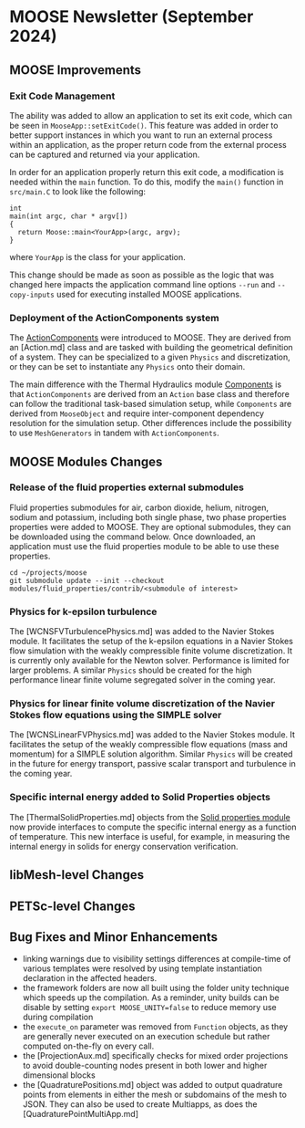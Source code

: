 # MOOSE Newsletter (September 2024)

## MOOSE Improvements

### Exit Code Management

The ability was added to allow an application to set its exit code, which can
be seen in `MooseApp::setExitCode()`. This feature was added in order to better
support instances in which you want to run an external process within an application,
as the proper return code from the external process can be captured and
returned via your application.

In order for an application properly return this exit code, a modification is needed
within the `main` function. To do this, modify the `main()` function in `src/main.C`
to look like the following:

```
int
main(int argc, char * argv[])
{
  return Moose::main<YourApp>(argc, argv);
}
```

where `YourApp` is the class for your application.

This change should be made as soon as possible as the logic that was changed here
impacts the application command line options `--run` and `--copy-inputs` used for
executing installed MOOSE applications.

### Deployment of the ActionComponents system

The [ActionComponents](syntax/ActionComponents/index.md) were introduced to MOOSE. They are derived from an [Action.md] class and are tasked with
building the geometrical definition of a system. They can be specialized to a given `Physics` and discretization,
or they can be set to instantiate any `Physics` onto their domain.

The main difference with the Thermal Hydraulics module [Components](syntax/Components/index.md) is that `ActionComponents` are derived
from an `Action` base class and therefore can follow the traditional task-based simulation setup, while `Components` are derived
from `MooseObject` and require inter-component dependency resolution for the simulation setup.
Other differences include the possibility to use `MeshGenerators` in tandem with `ActionComponents`.

## MOOSE Modules Changes

### Release of the fluid properties external submodules

Fluid properties submodules for air, carbon dioxide, helium, nitrogen, sodium and potassium, including
both single phase, two phase properties properties were added to MOOSE. They are optional submodules,
they can be downloaded using the command below. Once downloaded, an application must use the fluid properties
module to be able to use these properties.

```
cd ~/projects/moose
git submodule update --init --checkout modules/fluid_properties/contrib/<submodule of interest>
```

### Physics for k-epsilon turbulence

The [WCNSFVTurbulencePhysics.md] was added to the Navier Stokes module. It facilitates the setup of the k-epsilon
equations in a Navier Stokes flow simulation with the weakly compressible finite volume discretization. It is currently
only available for the Newton solver. Performance is limited for larger problems.
A similar `Physics` should be created for the high performance linear finite volume segregated solver in the coming year.

### Physics for linear finite volume discretization of the Navier Stokes flow equations using the SIMPLE solver

The [WCNSLinearFVPhysics.md] was added to the Navier Stokes module. It facilitates the setup of the weakly compressible flow equations (mass and momentum)
for a SIMPLE solution algorithm.
Similar `Physics` will be created in the future for energy transport, passive scalar transport and turbulence in the coming year.

### Specific internal energy added to Solid Properties objects

The [ThermalSolidProperties.md] objects from the [Solid properties module](modules/solid_properties/index.md)
now provide interfaces to compute the specific internal energy as a function of
temperature. This new interface is useful, for example, in measuring the
internal energy in solids for energy conservation verification.

## libMesh-level Changes

## PETSc-level Changes

## Bug Fixes and Minor Enhancements

- linking warnings due to visibility settings differences at compile-time of various templates
  were resolved by using template instantiation declaration in the affected headers.
- the framework folders are now all built using the folder unity technique which speeds up the compilation.
  As a reminder, unity builds can be disable by setting `export MOOSE_UNITY=false` to reduce memory use during compilation
- the `execute_on` parameter was removed from `Function` objects, as they are generally never executed on
  an execution schedule but rather computed on-the-fly on every call.
- the [ProjectionAux.md] specifically checks for mixed order projections to avoid double-counting nodes present
  in both lower and higher dimensional blocks
- the [QuadraturePositions.md] object was added to output quadrature points from elements in either the mesh or
  subdomains of the mesh to JSON. They can also be used to create Multiapps, as does the [QuadraturePointMultiApp.md]
